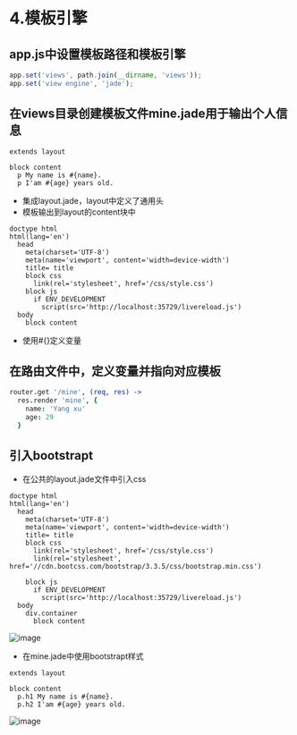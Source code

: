 # 4.模板引擎

## app.js中设置模板路径和模板引擎
```js
app.set('views', path.join(__dirname, 'views'));
app.set('view engine', 'jade');
```

## 在views目录创建模板文件mine.jade用于输出个人信息

```jade
extends layout

block content
  p My name is #{name}.
  p I'am #{age} years old.
```

- 集成layout.jade，layout中定义了通用头
- 模板输出到layout的content块中
```jade
doctype html
html(lang='en')
  head
    meta(charset='UTF-8')
    meta(name='viewport', content='width=device-width')
    title= title
    block css
      link(rel='stylesheet', href='/css/style.css')
    block js
      if ENV_DEVELOPMENT
        script(src='http://localhost:35729/livereload.js')
  body
    block content
```

- 使用#{}定义变量

## 在路由文件中，定义变量并指向对应模板
```coffee
router.get '/mine', (req, res) ->
  res.render 'mine', {
    name: 'Yang xu'
    age: 29
  }
```

## 引入bootstrapt

- 在公共的layout.jade文件中引入css

```jade
doctype html
html(lang='en')
  head
    meta(charset='UTF-8')
    meta(name='viewport', content='width=device-width')
    title= title
    block css
      link(rel='stylesheet', href='/css/style.css')
      link(rel='stylesheet', href='//cdn.bootcss.com/bootstrap/3.3.5/css/bootstrap.min.css')

    block js
      if ENV_DEVELOPMENT
        script(src='http://localhost:35729/livereload.js')
  body
    div.container
      block content

```

![image](https://cloud.githubusercontent.com/assets/4585560/14066615/76e0fd70-f481-11e5-89b7-7ec13cec11de.png)

- 在mine.jade中使用bootstrapt样式

```jade
extends layout

block content
  p.h1 My name is #{name}.
  p.h2 I'am #{age} years old.
```

![image](https://cloud.githubusercontent.com/assets/4585560/14066627/9fe5bb70-f481-11e5-98e8-ecd0c05f8e58.png)
